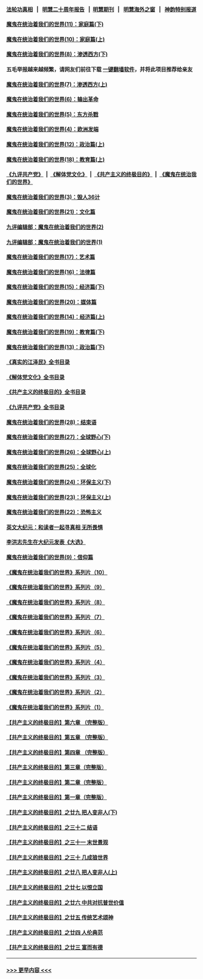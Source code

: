 #### [法轮功真相](https://github.com/gfw-breaker/truth/blob/master/README.md?t=0) &nbsp;&nbsp;|&nbsp;&nbsp; [明慧二十周年报告](https://github.com/gfw-breaker/mh-reports/blob/master/README.md?t=0) &nbsp;&nbsp;|&nbsp;&nbsp;[明慧期刊](https://github.com/gfw-breaker/mh-qikan) &nbsp;&nbsp;|&nbsp;&nbsp; [明慧海外之窗](https://github.com/gfw-breaker/mh-news/blob/master/README.md?t=0) &nbsp;&nbsp;|&nbsp;&nbsp; [神韵特别报道](https://github.com/gfw-breaker/mh-news/blob/master/shenyun.md?t=0)
#### [魔鬼在统治着我们的世界(11)：家庭篇(下)](../pages/nsc422/n10440961.md?t=11290150) 
#### [魔鬼在统治着我们的世界(10)：家庭篇(上)](../pages/nsc422/n10435448.md?t=11290150) 
#### [魔鬼在统治着我们的世界(8)：渗透西方(下)](../pages/nsc422/n10429603.md?t=11290150) 
#### 五毛举报越来越频繁，请网友们前往下载 [一键翻墙软件](https://github.com/gfw-breaker/ssr-accounts)，并将此项目推荐给亲友
#### [魔鬼在统治着我们的世界(7)：渗透西方(上)](../pages/nsc422/n10426013.md?t=11290150) 
#### [魔鬼在统治着我们的世界(6)：输出革命](../pages/nsc422/n10421536.md?t=11290150) 
#### [魔鬼在统治着我们的世界(5)：东方杀戮](../pages/nsc422/n10417707.md?t=11290150) 
#### [魔鬼在统治着我们的世界(4)：欧洲发端](../pages/nsc422/n10414890.md?t=11290150) 
#### [魔鬼在统治着我们的世界(12)：政治篇(上)](../pages/nsc422/n10444576.md?t=11290150) 
#### [魔鬼在统治着我们的世界(18)：教育篇(上)](../pages/nsc422/n10526970.md?t=11290150) 
#### [《九评共产党》](https://github.com/begood0513/9ping.md/blob/master/README.md) &nbsp;|&nbsp; [《解体党文化》](../../../../jtdwh.md/blob/master/README.md)  &nbsp;|&nbsp; [《共产主义的终极目的》](../../../../gczydzjmd.md/blob/master/README.md) &nbsp;|&nbsp; [《魔鬼在统治我们的世界》](../../../../mgztzwmdsj.md/blob/master/README.md) 
#### [魔鬼在统治着我们的世界(3)：毁人36计](../pages/nsc422/n10411583.md?t=11290150) 
#### [魔鬼在统治着我们的世界(21)：文化篇](../pages/nsc422/n10597706.md?t=11290150) 
#### [九评编辑部：魔鬼在统治着我们的世界(2)](../pages/nsc422/n10410036.md?t=11290150) 
#### [九评编辑部：魔鬼在统治着我们的世界(1)](../pages/nsc422/n10406825.md?t=11290150) 
#### [魔鬼在统治着我们的世界(17)：艺术篇](../pages/nsc422/n10499093.md?t=11290150) 
#### [魔鬼在统治着我们的世界(16)：法律篇](../pages/nsc422/n10485969.md?t=11290150) 
#### [魔鬼在统治着我们的世界(15)：经济篇(下)](../pages/nsc422/n10469975.md?t=11290150) 
#### [魔鬼在统治着我们的世界(20)：媒体篇](../pages/nsc422/n10586579.md?t=11290150) 
#### [魔鬼在统治着我们的世界(14)：经济篇(上)](../pages/nsc422/n10457370.md?t=11290150) 
#### [魔鬼在统治着我们的世界(19)：教育篇(下)](../pages/nsc422/n10564808.md?t=11290150) 
#### [魔鬼在统治着我们的世界(13)：政治篇(下)](../pages/nsc422/n10448270.md?t=11290150) 
#### [《真实的江泽民》全书目录](../pages/nsc422/n13721399.md?t=11290150) 
#### [《解体党文化》全书目录](../pages/nsc422/n13721157.md?t=11290150) 
#### [《共产主义的终极目的》全书目录](../pages/nsc422/n13721048.md?t=11290150) 
#### [《九评共产党》全书目录](../pages/nsc422/n13708085.md?t=11290150) 
#### [魔鬼在统治着我们的世界(28)：结束语](../pages/nsc422/n10936246.md?t=11290150) 
#### [魔鬼在统治着我们的世界(27)：全球野心(下)](../pages/nsc422/n10928319.md?t=11290150) 
#### [魔鬼在统治着我们的世界(26)：全球野心(上)](../pages/nsc422/n10900318.md?t=11290150) 
#### [魔鬼在统治着我们的世界(25)：全球化](../pages/nsc422/n10788205.md?t=11290150) 
#### [魔鬼在统治着我们的世界(24)：环保主义(下)](../pages/nsc422/n10695307.md?t=11290150) 
#### [魔鬼在统治着我们的世界(23)：环保主义(上)](../pages/nsc422/n10688613.md?t=11290150) 
#### [魔鬼在统治着我们的世界(22)：恐怖主义](../pages/nsc422/n10614727.md?t=11290150) 
#### [英文大纪元：和读者一起寻真相 无所畏惧](../pages/nsc422/n12542027.md?t=11290150) 
#### [李洪志先生在大纪元发表《大选》](../pages/nsc422/n12534746.md?t=11290150) 
#### [魔鬼在统治着我们的世界(9)：信仰篇](../pages/nsc422/n10432159.md?t=11290150) 
#### [《魔鬼在统治着我们的世界》系列片（10）](../pages/nsc422/n12292670.md?t=11290150) 
#### [《魔鬼在统治着我们的世界》系列片（9）](../pages/nsc422/n12290859.md?t=11290150) 
#### [《魔鬼在统治着我们的世界》系列片（8）](../pages/nsc422/n12287445.md?t=11290150) 
#### [《魔鬼在统治着我们的世界》系列片（7）](../pages/nsc422/n12283425.md?t=11290150) 
#### [《魔鬼在统治着我们的世界》系列片（6）](../pages/nsc422/n12282314.md?t=11290150) 
#### [《魔鬼在统治着我们的世界》系列片（5）](../pages/nsc422/n12281419.md?t=11290150) 
#### [《魔鬼在统治着我们的世界》系列片（4）](../pages/nsc422/n12274024.md?t=11290150) 
#### [《魔鬼在统治着我们的世界》系列片（3）](../pages/nsc422/n12271322.md?t=11290150) 
#### [《魔鬼在统治着我们的世界》系列片（2）](../pages/nsc422/n12269049.md?t=11290150) 
#### [《魔鬼在统治着我们的世界》系列片（1）](../pages/nsc422/n12267575.md?t=11290150) 
#### [【共产主义的终极目的】第六章 （完整版）](../pages/nsc422/n11428913.md?t=11290150) 
#### [【共产主义的终极目的】第五章 （完整版）](../pages/nsc422/n11428912.md?t=11290150) 
#### [【共产主义的终极目的】第四章 （完整版）](../pages/nsc422/n11428907.md?t=11290150) 
#### [【共产主义的终极目的】第三章（完整版）](../pages/nsc422/n11428848.md?t=11290150) 
#### [【共产主义的终极目的】第二章（完整版）](../pages/nsc422/n11428831.md?t=11290150) 
#### [【共产主义的终极目的】第一章（完整版）](../pages/nsc422/n11417651.md?t=11290150) 
#### [【共产主义的终极目的】之廿九 把人变非人(下)](../pages/nsc422/n11344140.md?t=11290150) 
#### [【共产主义的终极目的】之三十二 结语](../pages/nsc422/n11360535.md?t=11290150) 
#### [【共产主义的终极目的】之三十一 末世景观](../pages/nsc422/n11351129.md?t=11290150) 
#### [【共产主义的终极目的】之三十 几成狼世界](../pages/nsc422/n11348280.md?t=11290150) 
#### [【共产主义的终极目的】之廿八 把人变非人(上)](../pages/nsc422/n11340492.md?t=11290150) 
#### [【共产主义的终极目的】之廿七 以恨立国](../pages/nsc422/n11336944.md?t=11290150) 
#### [【共产主义的终极目的】之廿六 中共对抗普世价值](../pages/nsc422/n11324785.md?t=11290150) 
#### [【共产主义的终极目的】之廿五 传统艺术颂神](../pages/nsc422/n11296396.md?t=11290150) 
#### [【共产主义的终极目的】之廿四 人伦典范](../pages/nsc422/n11296397.md?t=11290150) 
#### [【共产主义的终极目的】之廿三 富而有德](../pages/nsc422/n11283598.md?t=11290150) 

----
#### [ >>> 更早内容 <<< ](../indexes/nsc422-earlier.md)
